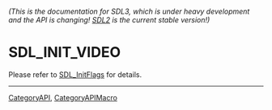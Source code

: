 ###### (This is the documentation for SDL3, which is under heavy development and the API is changing! [SDL2](https://wiki.libsdl.org/SDL2/) is the current stable version!)
# SDL_INIT_VIDEO

Please refer to [SDL_InitFlags](SDL_InitFlags) for details.

----
[CategoryAPI](CategoryAPI), [CategoryAPIMacro](CategoryAPIMacro)

